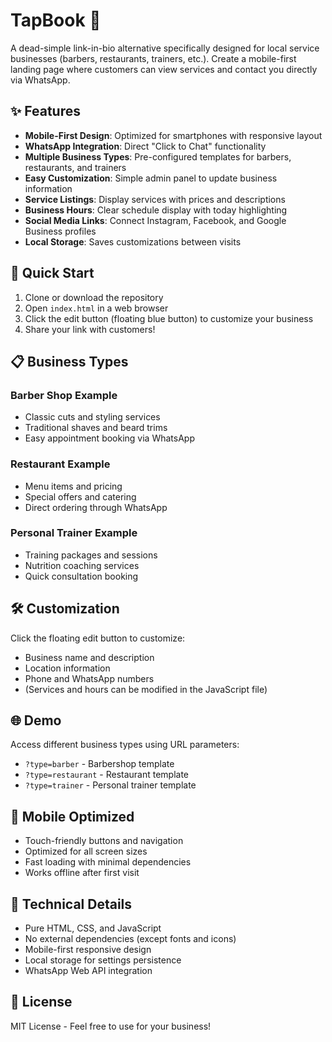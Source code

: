 # TapBook 📱

A dead-simple link-in-bio alternative specifically designed for local service businesses (barbers, restaurants, trainers, etc.). Create a mobile-first landing page where customers can view services and contact you directly via WhatsApp.

## ✨ Features

- **Mobile-First Design**: Optimized for smartphones with responsive layout
- **WhatsApp Integration**: Direct "Click to Chat" functionality
- **Multiple Business Types**: Pre-configured templates for barbers, restaurants, and trainers
- **Easy Customization**: Simple admin panel to update business information
- **Service Listings**: Display services with prices and descriptions
- **Business Hours**: Clear schedule display with today highlighting
- **Social Media Links**: Connect Instagram, Facebook, and Google Business profiles
- **Local Storage**: Saves customizations between visits

## 🚀 Quick Start

1. Clone or download the repository
2. Open `index.html` in a web browser
3. Click the edit button (floating blue button) to customize your business
4. Share your link with customers!

## 📋 Business Types

### Barber Shop Example
- Classic cuts and styling services
- Traditional shaves and beard trims
- Easy appointment booking via WhatsApp

### Restaurant Example  
- Menu items and pricing
- Special offers and catering
- Direct ordering through WhatsApp

### Personal Trainer Example
- Training packages and sessions
- Nutrition coaching services
- Quick consultation booking

## 🛠️ Customization

Click the floating edit button to customize:
- Business name and description
- Location information
- Phone and WhatsApp numbers
- (Services and hours can be modified in the JavaScript file)

## 🌐 Demo

Access different business types using URL parameters:
- `?type=barber` - Barbershop template
- `?type=restaurant` - Restaurant template  
- `?type=trainer` - Personal trainer template

## 📱 Mobile Optimized

- Touch-friendly buttons and navigation
- Optimized for all screen sizes
- Fast loading with minimal dependencies
- Works offline after first visit

## 🔧 Technical Details

- Pure HTML, CSS, and JavaScript
- No external dependencies (except fonts and icons)
- Mobile-first responsive design
- Local storage for settings persistence
- WhatsApp Web API integration

## 📄 License

MIT License - Feel free to use for your business!
